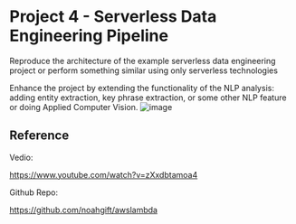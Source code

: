# Project 4 - Serverless Data Engineering Pipeline

Reproduce the architecture of the example serverless data engineering project or perform something similar using only serverless technologies

Enhance the project by extending the functionality of the NLP analysis: adding entity extraction, key phrase extraction, or some other NLP feature or doing Applied Computer Vision.
![image](https://user-images.githubusercontent.com/123048979/230704021-198e4f8d-7965-404b-aeba-4a699d692284.png)


## Reference

Vedio:

https://www.youtube.com/watch?v=zXxdbtamoa4

Github Repo:

https://github.com/noahgift/awslambda
